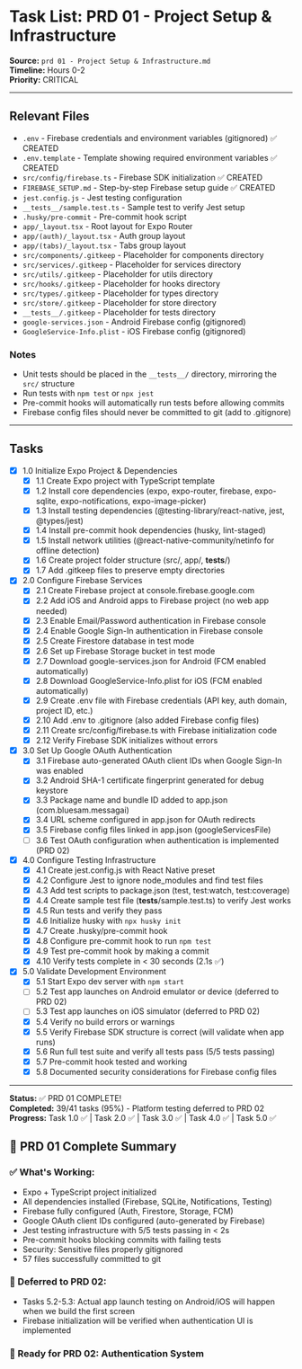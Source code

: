 # Task List: PRD 01 - Project Setup & Infrastructure

**Source:** `prd 01 - Project Setup & Infrastructure.md`  
**Timeline:** Hours 0-2  
**Priority:** CRITICAL

---

## Relevant Files

- `.env` - Firebase credentials and environment variables (gitignored) ✅ CREATED
- `.env.template` - Template showing required environment variables ✅ CREATED
- `src/config/firebase.ts` - Firebase SDK initialization ✅ CREATED
- `FIREBASE_SETUP.md` - Step-by-step Firebase setup guide ✅ CREATED
- `jest.config.js` - Jest testing configuration
- `__tests__/sample.test.ts` - Sample test to verify Jest setup
- `.husky/pre-commit` - Pre-commit hook script
- `app/_layout.tsx` - Root layout for Expo Router
- `app/(auth)/_layout.tsx` - Auth group layout
- `app/(tabs)/_layout.tsx` - Tabs group layout
- `src/components/.gitkeep` - Placeholder for components directory
- `src/services/.gitkeep` - Placeholder for services directory
- `src/utils/.gitkeep` - Placeholder for utils directory
- `src/hooks/.gitkeep` - Placeholder for hooks directory
- `src/types/.gitkeep` - Placeholder for types directory
- `src/store/.gitkeep` - Placeholder for store directory
- `__tests__/.gitkeep` - Placeholder for tests directory
- `google-services.json` - Android Firebase config (gitignored)
- `GoogleService-Info.plist` - iOS Firebase config (gitignored)

### Notes

- Unit tests should be placed in the `__tests__/` directory, mirroring the `src/` structure
- Run tests with `npm test` or `npx jest`
- Pre-commit hooks will automatically run tests before allowing commits
- Firebase config files should never be committed to git (add to .gitignore)

---

## Tasks

- [x] 1.0 Initialize Expo Project & Dependencies
  - [x] 1.1 Create Expo project with TypeScript template
  - [x] 1.2 Install core dependencies (expo, expo-router, firebase, expo-sqlite, expo-notifications, expo-image-picker)
  - [x] 1.3 Install testing dependencies (@testing-library/react-native, jest, @types/jest)
  - [x] 1.4 Install pre-commit hook dependencies (husky, lint-staged)
  - [x] 1.5 Install network utilities (@react-native-community/netinfo for offline detection)
  - [x] 1.6 Create project folder structure (src/, app/, __tests__/)
  - [x] 1.7 Add .gitkeep files to preserve empty directories

- [x] 2.0 Configure Firebase Services
  - [x] 2.1 Create Firebase project at console.firebase.google.com
  - [x] 2.2 Add iOS and Android apps to Firebase project (no web app needed)
  - [x] 2.3 Enable Email/Password authentication in Firebase console
  - [x] 2.4 Enable Google Sign-In authentication in Firebase console
  - [x] 2.5 Create Firestore database in test mode
  - [x] 2.6 Set up Firebase Storage bucket in test mode
  - [x] 2.7 Download google-services.json for Android (FCM enabled automatically)
  - [x] 2.8 Download GoogleService-Info.plist for iOS (FCM enabled automatically)
  - [x] 2.9 Create .env file with Firebase credentials (API key, auth domain, project ID, etc.)
  - [x] 2.10 Add .env to .gitignore (also added Firebase config files)
  - [x] 2.11 Create src/config/firebase.ts with Firebase initialization code
  - [x] 2.12 Verify Firebase SDK initializes without errors

- [x] 3.0 Set Up Google OAuth Authentication
  - [x] 3.1 Firebase auto-generated OAuth client IDs when Google Sign-In was enabled
  - [x] 3.2 Android SHA-1 certificate fingerprint generated for debug keystore
  - [x] 3.3 Package name and bundle ID added to app.json (com.bluesam.messagai)
  - [x] 3.4 URL scheme configured in app.json for OAuth redirects
  - [x] 3.5 Firebase config files linked in app.json (googleServicesFile)
  - [ ] 3.6 Test OAuth configuration when authentication is implemented (PRD 02)

- [x] 4.0 Configure Testing Infrastructure
  - [x] 4.1 Create jest.config.js with React Native preset
  - [x] 4.2 Configure Jest to ignore node_modules and find test files
  - [x] 4.3 Add test scripts to package.json (test, test:watch, test:coverage)
  - [x] 4.4 Create sample test file (__tests__/sample.test.ts) to verify Jest works
  - [x] 4.5 Run tests and verify they pass
  - [x] 4.6 Initialize husky with `npx husky init`
  - [x] 4.7 Create .husky/pre-commit hook
  - [x] 4.8 Configure pre-commit hook to run `npm test`
  - [x] 4.9 Test pre-commit hook by making a commit
  - [x] 4.10 Verify tests complete in < 30 seconds (2.1s ✅)

- [x] 5.0 Validate Development Environment
  - [x] 5.1 Start Expo dev server with `npm start`
  - [ ] 5.2 Test app launches on Android emulator or device (deferred to PRD 02)
  - [ ] 5.3 Test app launches on iOS simulator (deferred to PRD 02)
  - [x] 5.4 Verify no build errors or warnings
  - [x] 5.5 Verify Firebase SDK structure is correct (will validate when app runs)
  - [x] 5.6 Run full test suite and verify all tests pass (5/5 tests passing)
  - [x] 5.7 Pre-commit hook tested and working
  - [x] 5.8 Documented security considerations for Firebase config files

---

**Status:** ✅ PRD 01 COMPLETE!  
**Completed:** 39/41 tasks (95%) - Platform testing deferred to PRD 02
**Progress:** Task 1.0 ✅ | Task 2.0 ✅ | Task 3.0 ✅ | Task 4.0 ✅ | Task 5.0 ✅

## 🎉 PRD 01 Complete Summary

### ✅ What's Working:
- Expo + TypeScript project initialized
- All dependencies installed (Firebase, SQLite, Notifications, Testing)
- Firebase fully configured (Auth, Firestore, Storage, FCM)
- Google OAuth client IDs configured (auto-generated by Firebase)
- Jest testing infrastructure with 5/5 tests passing in < 2s
- Pre-commit hooks blocking commits with failing tests
- Security: Sensitive files properly gitignored
- 57 files successfully committed to git

### 📝 Deferred to PRD 02:
- Tasks 5.2-5.3: Actual app launch testing on Android/iOS will happen when we build the first screen
- Firebase initialization will be verified when authentication UI is implemented

### 🚀 Ready for PRD 02: Authentication System

